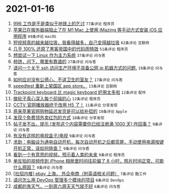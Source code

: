 # 2021-01-16

1. [996 工作是不是类似于地铁上的乞讨](https://www.v2ex.com/t/745439) `77条评论` `程序员`
1. [苹果已在服务器端阻止了在 M1 Mac 上使用 iMazing 等手动方式安装 iOS 应用程序](https://www.v2ex.com/t/745449) `69条评论` `macOS`
1. [短视频真的越来越垃圾，我看得越多，自己变得越垃圾](https://www.v2ex.com/t/745432) `62条评论` `互联网`
1. [几乎 100% 还原了黑客帝国中的代码雨特效](https://www.v2ex.com/t/745451) `51条评论` `程序员`
1. [想尝试一下 Linux 作为主力系统](https://www.v2ex.com/t/745492) `37条评论` `问与答`
1. [柿饼，问下，哪里有靠谱的](https://www.v2ex.com/t/745411) `27条评论` `问与答`
1. [请问一个关于 ssh 访问生产环境不具备公网 ip 机器方式的问题.](https://www.v2ex.com/t/745462) `19条评论` `问与答`
1. [如何应对没有公德心、不讲卫生的室友？](https://www.v2ex.com/t/745487) `17条评论` `问与答`
1. [speedtest 重新上架国区 app store。](https://www.v2ex.com/t/745409) `13条评论` `互联网`
1. [Trackpoint keyboard 比 magic keyboard 好用太多啦](https://www.v2ex.com/t/745481) `12条评论` `配件`
1. [做轮子真心深入每个前端的心](https://www.v2ex.com/t/745456) `12条评论` `程序员`
1. [CCTV 官网播放器终于改用 H5 了！](https://www.v2ex.com/t/745463) `11条评论` `分享发现`
1. [原来苹果官网购物延迟发货是可以给补偿的](https://www.v2ex.com/t/745483) `10条评论` `Apple`
1. [发现个免费领外卖红包的方式](https://www.v2ex.com/t/745444) `10条评论` `分享发现`
1. [帖子发不出，提示 [发布这个内容需要你已经注册满 1000 天] 咋回事？](https://www.v2ex.com/t/745486) `9条评论` `问与答`
1. [有没有这样的电视盒子/电视](https://www.v2ex.com/t/745472) `9条评论` `问与答`
1. [求助：电脑设为通电自动开机，每次自动开机之后都蓝屏，手动使用电源按键开机正常，该如何排查？](https://www.v2ex.com/t/745459) `9条评论` `问与答`
1. [看到一个有意思的视频，预示着人类的未来](https://www.v2ex.com/t/745452) `9条评论` `程序员`
1. [单反拍的视频传到 iPhone 相册里时间往前偏了 8 小时，照片时间正常，可能什么原因？](https://www.v2ex.com/t/745433) `9条评论` `问与答`
1. [[社招内推] ebay 上海， 外企电商（附英语相关问题）](https://www.v2ex.com/t/745440) `7条评论` `酷工作`
1. [请问怎么用 DevOps 管理多个模块的项目](https://www.v2ex.com/t/745437) `6条评论` `DevOps`
1. [成都的鬼天气，一到周六周天天气就不好](https://www.v2ex.com/t/745423) `6条评论` `问与答`
